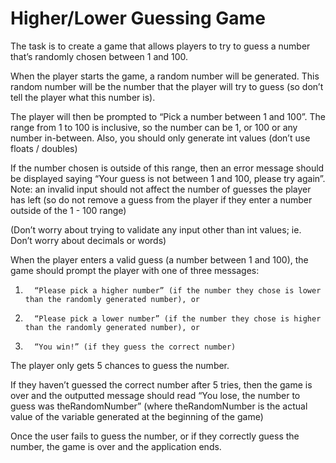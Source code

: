 # Higher/Lower Guessing Game

The task is to create a game that allows players to try to guess a number that’s randomly chosen between 1 and 100.

When the player starts the game, a random number will be generated. This random number will be the number that the player will try to guess (so don’t tell the player what this number is).

The player will then be prompted to “Pick a number between 1 and 100”. The range from 1 to 100 is inclusive, so the number can be 1, or 100 or any number in-between. Also, you should only generate int values (don’t use floats / doubles)

If the number chosen is outside of this range, then an error message should be displayed saying “Your guess is not between 1 and 100, please try again”. Note: an invalid input should not affect the number of guesses the player has left (so do not remove a guess from the player if they enter a number outside of the 1 - 100 range)

(Don’t worry about trying to validate any input other than int values; ie. Don’t worry about decimals or words)

When the player enters a valid guess (a number between 1 and 100), the game should prompt the player with one of three messages:


1.       “Please pick a higher number” (if the number they chose is lower than the randomly generated number), or


2.       “Please pick a lower number” (if the number they chose is higher than the randomly generated number), or


3.       “You win!” (if they guess the correct number)


The player only gets 5 chances to guess the number.

If they haven’t guessed the correct number after 5 tries, then the game is over and the outputted message should read “You lose, the number to guess was theRandomNumber” (where theRandomNumber is the actual value of the variable generated at the beginning of the game)

Once the user fails to guess the number, or if they correctly guess the number, the game is over and the application ends.

